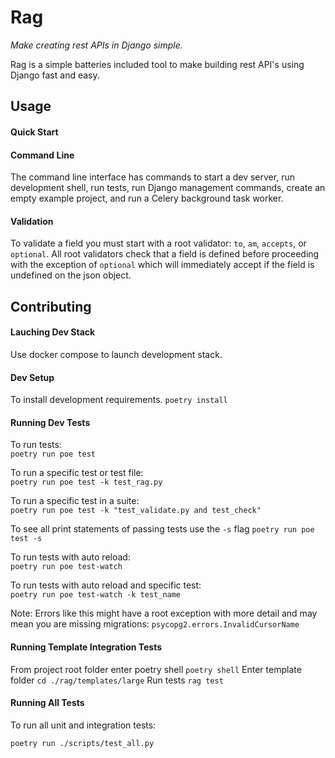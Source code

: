 # Rag
*Make creating rest APIs in Django simple.*

Rag is a simple batteries included tool to make building rest API's using Django fast and easy.

## Usage

#### Quick Start

#### Command Line
The command line interface has commands to start a dev server, run development shell, run tests, run Django management commands, create an empty example project, and run a Celery background task worker.

#### Validation
  To validate a field you must start with a root validator: `to`, `am`, `accepts`, or `optional`.  All root
  validators check that a field is defined before proceeding with the exception of `optional` which will
  immediately accept if the field is undefined on the json object.

## Contributing

#### Lauching Dev Stack
Use docker compose to launch development stack.

#### Dev Setup
To install development requirements.
`poetry install`

#### Running Dev Tests
To run tests:  
`poetry run poe test`

To run a specific test or test file:  
`poetry run poe test -k test_rag.py`

To run a specific test in a suite:  
`poetry run poe test -k "test_validate.py and test_check"`

To see all print statements of passing tests use the `-s` flag
`poetry run poe test -s`

To run tests with auto reload:  
`poetry run poe test-watch`

To run tests with auto reload and specific test:  
`poetry run poe test-watch -k test_name`

Note: Errors like this might have a root exception with more detail and may mean you are missing migrations:
`psycopg2.errors.InvalidCursorName`

#### Running Template Integration Tests
From project root folder enter poetry shell `poetry shell`
Enter template folder `cd ./rag/templates/large`
Run tests `rag test`

#### Running All Tests

To run all unit and integration tests:
```
poetry run ./scripts/test_all.py
```
